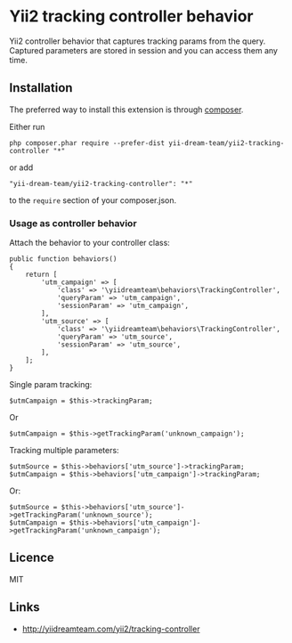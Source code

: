 # Yii2 tracking controller behavior #

Yii2 controller behavior that captures tracking params from the query.
Captured parameters are stored in session and you can access them any time.
 
## Installation ##

The preferred way to install this extension is through [composer](http://getcomposer.org/download/).

Either run

    php composer.phar require --prefer-dist yii-dream-team/yii2-tracking-controller "*"

or add

    "yii-dream-team/yii2-tracking-controller": "*"

to the `require` section of your composer.json. 
 
### Usage as controller behavior ###
Attach the behavior to your controller class:

    public function behaviors()
    {
        return [
            'utm_campaign' => [
                'class' => '\yiidreamteam\behaviors\TrackingController',
                'queryParam' => 'utm_campaign',
                'sessionParam' => 'utm_campaign',
            ],
			'utm_source' => [
                'class' => '\yiidreamteam\behaviors\TrackingController',
                'queryParam' => 'utm_source',
                'sessionParam' => 'utm_source',
            ],
        ];
    }

Single param tracking:

    $utmCampaign = $this->trackingParam;

Or

    $utmCampaign = $this->getTrackingParam('unknown_campaign');

Tracking multiple parameters:

    $utmSource = $this->behaviors['utm_source']->trackingParam;
    $utmCampaign = $this->behaviors['utm_campaign']->trackingParam;

Or:

    $utmSource = $this->behaviors['utm_source']->getTrackingParam('unknown_source');
    $utmCampaign = $this->behaviors['utm_campaign']->getTrackingParam('unknown_campaign');
    
## Licence ##

MIT
    
## Links ##

* http://yiidreamteam.com/yii2/tracking-controller
